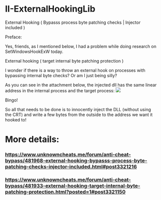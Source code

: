 # II-ExternalHookingLib
 External Hooking ( Bypasss process byte patching checks | Injector included )

Preface:

Yes, friends, as I mentioned below, I had a problem while doing research on SetWindowsHookExW today.

External hooking ( target internal byte patching protection )

I wonder if there is a way to throw an external hook on processes with bypassing internal byte checks? Or am I just being silly?

As you can see in the attachment below, the injected dll has the same linear address in the internal process and the target process:
<img src = "https://prnt.sc/23ahe9p" />

Bingo!

So all that needs to be done is to innocently inject the DLL (without using the CRT) and write a few bytes from the outside to the address we want it hooked to!

# More details: 
### https://www.unknowncheats.me/forum/anti-cheat-bypass/481968-external-hooking-bypasss-process-byte-patching-checks-injector-included.html#post3321216
### https://www.unknowncheats.me/forum/anti-cheat-bypass/481933-external-hooking-target-internal-byte-patching-protection.html?posted=1#post3321150
